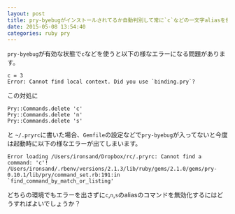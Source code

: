 ```yaml
---
layout: post
title: pry-byebugがインストールされてるか自動判別して常に`c`などの一文字aliasを使わない方法
date: 2015-05-08 13:54:40
categories: ruby pry
---
```

<!-- {% raw %} -->
<p><code>pry-byebug</code>が有効な状態で<code>c</code>などを使うと以下の様なエラーになる問題があります。</p>

<pre><code>c = 3
Error: Cannot find local context. Did you use `binding.pry`?
</code></pre>

<p>この対処に</p>

<pre><code>Pry::Commands.delete 'c'
Pry::Commands.delete 'n'
Pry::Commands.delete 's'
</code></pre>

<p>と <code>~/.pryrc</code>に書いた場合、<code>Gemfile</code>の設定などで<code>pry-byebug</code>が入ってないと今度は起動時に以下の様なエラーが出てしまいます。</p>

<pre><code>Error loading /Users/ironsand/Dropbox/rc/.pryrc: Cannot find a command: 'c'!
/Users/ironsand/.rbenv/versions/2.1.3/lib/ruby/gems/2.1.0/gems/pry-0.10.1/lib/pry/command_set.rb:191:in `find_command_by_match_or_listing'
</code></pre>

<p>どちらの環境でもエラーを出さずに<code>c</code>,<code>n</code>,<code>s</code>のaliasのコマンドを無効化するにはどうすればよいでしょうか？</p>
<!-- {% endraw %} -->
